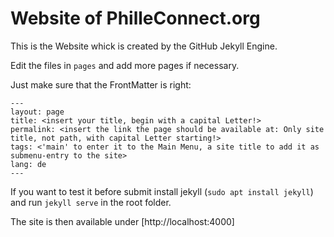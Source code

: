 # Website of PhilleConnect.org

This is the Website whick is created by the GitHub Jekyll Engine.

Edit the files in `pages` and add more pages if necessary.

Just make sure that the FrontMatter is right:

```
---
layout: page
title: <insert your title, begin with a capital Letter!>
permalink: <insert the link the page should be available at: Only site title, not path, with capital Letter starting!>
tags: <'main' to enter it to the Main Menu, a site title to add it as submenu-entry to the site>
lang: de
---
```

If you want to test it before submit install jekyll (`sudo apt install jekyll`) and run `jekyll serve` in the root folder.

The site is then available under [http://localhost:4000]
